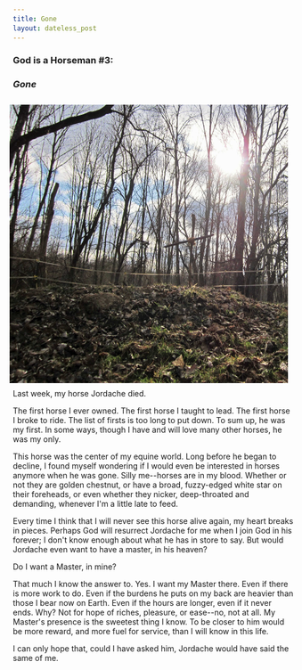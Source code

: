 ```yaml
---
title: Gone
layout: dateless_post
---
```

<h3>God is a Horseman #3:</h3>
<p class="nofloat"> </p>
<h3><i>Gone</i></h3>

<img style="margin: 10px; float: right;" alt="jordache's grave with sun behind" src="../images/jordachegravesun-2.JPG" width="500" height="500" />

Last week, my horse Jordache died.

The first horse I ever owned.  The first horse I taught to lead.  The first horse I broke to ride.  The list of firsts is too long to put down.  To sum up, he was my first.  In some ways, though I have and will love many other horses, he was my only.  

This horse was the center of my equine world.  Long before he began to decline, I found myself wondering if I would even be interested in horses anymore when he was gone.  Silly me--horses are in my blood.  Whether or not they are golden chestnut, or have a broad, fuzzy-edged white star on their foreheads, or even whether they nicker, deep-throated and demanding, whenever I'm a little late to feed.

Every time I think that I will never see this horse alive again, my heart breaks in pieces.  Perhaps God will resurrect Jordache for me when I join God in his forever; I don't know enough about what he has in store to say.  But would Jordache even want to have a master, in his heaven?

Do I want a Master, in mine?

That much I know the answer to.  Yes.  I want my Master there.  Even if there is more work to do.  Even if the burdens he puts on my back are heavier than those I bear now on Earth.  Even if the hours are longer, even if it never ends.  Why?  Not for hope of riches, pleasure, or ease--no, not at all.  My Master's presence is the sweetest thing I know.  To be closer to him would be more reward, and more fuel for service, than I will know in this life.

I can only hope that, could I have asked him, Jordache would have said the same of me.

